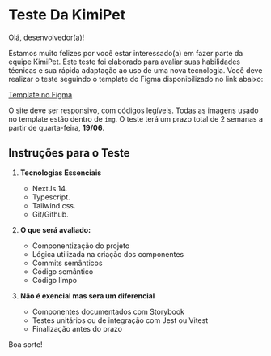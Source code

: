 # Teste Da KimiPet

Olá, desenvolvedor(a)!

Estamos muito felizes por você estar interessado(a) em fazer parte da equipe KimiPet. Este teste foi elaborado para avaliar suas habilidades técnicas e sua rápida adaptação ao uso de uma nova tecnologia. Você deve realizar o teste seguindo o template do Figma disponibilizado no link abaixo:

[Template no Figma](https://www.figma.com/proto/QW6j6oDqQlIWFgJog8lOmq/Kimipet?node-id=1430-14466&t=2lToKUe9o1lHr4Yb-1&starting-point-node-id=1430%3A14466)

O site deve ser responsivo, com códigos legíveis. Todas as imagens usado no template estão dentro de `img`. O teste terá um prazo total de 2 semanas a partir de quarta-feira, **19/06**.

## Instruções para o Teste

1. **Tecnologias Essenciais**

   - NextJs 14.
   - Typescript.
   - Tailwind css.
   - Git/Github.

2. **O que será avaliado:**

   - Componentização do projeto
   - Lógica utilizada na criação dos componentes
   - Commits semânticos
   - Código semântico
   - Código limpo

3. **Não é exencial mas sera um diferencial**
   - Componentes documentados com Storybook
   - Testes unitários ou de integração com Jest ou Vitest
   - Finalização antes do prazo

Boa sorte!
